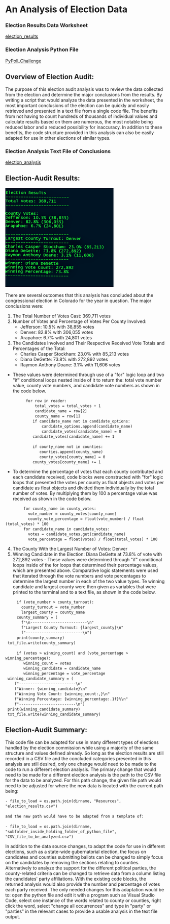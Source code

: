 # An Analysis of Election Data
### Election Results Data Worksheet
[election_results](Resources/election_results.csv)
### Election Analysis Python File
[PyPoll_Challenge](PyPoll_Challenge.py)


## **Overview of Election Audit**:
The purpose of this election audit analysis was to review the data collected from the election and determine the major conclusions from the results. By writing a script that would analyze the data presented in the worksheet, the most important conclusions of the election can be quickly and easily retrieved and presented in a text file from a single code file. The benefits from not having to count hundreds of thousands of individual values and calculate results based on them are numerous, the most notable being reduced labor and a reduced possibility for inaccuracy. In addition to these benefits, the code structure provided in this analysis can also be easily adapted for use in other elections of similar types.


### Election Analysis Text File of Conclusions
[election_analysis](analysis/election_analysis.txt)

## **Election-Audit Results**:
![Election_Analysis_Text_File](https://github.com/HelyxM/Election_Analysis/blob/7156fbd9997afcc3c4151b7a119c1d13f52eec5d/analysis/Election%20Analysis%20Text%20File.png)

There are several outcomes that this analysis has concluded about the congressional election in Colorado for the year in question. The major conclusions were:
1. The Total Number of Votes Cast: 369,711 votes
2. Number of Votes and Percentage of Votes Per County Involved: 
    - Jefferson: 10.5% with 38,855 votes
    - Denver: 82.8% with 306,055 votes
    - Arapahoe: 6.7% with 24,801 votes
3. The Candidates Involved and Their Respective Received Vote Totals and Percentages of the Total:
    - Charles Casper Stockham: 23.0% with 85,213 votes
    - Diana DeGette: 73.8% with 272,892 votes
    - Raymon Anthony Doane: 3.1% with 11,606 votes

- These values were determined through use of a "for" logic loop and two "if" conditional loops nested inside of it to return the: total vote number value, county vote numbers, and candidate vote numbers as shown in the code below.


``` 
         for row in reader:
             total_votes = total_votes + 1
             candidate_name = row[2]        
             county_name = row[1]
            if candidate_name not in candidate_options:
                candidate_options.append(candidate_name)
                candidate_votes[candidate_name] = 0
            candidate_votes[candidate_name] += 1

            if county_name not in counties:            
               counties.append(county_name)
               county_votes[county_name] = 0
            county_votes[county_name] += 1
``` 

- To determine the percentage of votes that each county contributed and each candidate received, code blocks were constructed with "for" logic loops that presented the votes per county as float objects and votes per candidate as float objects and divided them individually by the total number of votes. By multiplying them by 100 a percentage value was received as shown in the code below.

``` 
        for county_name in county_votes:
          vote_number = county_votes[county_name]
          county_vote_percentage = float(vote_number) / float (total_votes) * 100
        for candidate_name in candidate_votes:
          votes = candidate_votes.get(candidate_name)
          vote_percentage = float(votes) / float(total_votes) * 100
```

4. The County With the Largest Number of Votes: Denver
5. Winning Candidate in the Election: Diana DeGette at 73.8% of vote with 272,892 votes
        - These values were determined through "if" conditional loops inside of the for loops that determined their percentage values, which are presented above. Comparative logic statements were used that iterated through the vote numbers and vote percentages to determine the largest number in each of the two value types. Te winning candidate and largest county were then given as variables that were printed to the terminal and to a text file, as shown in the code below.

```
     if (vote_number > county_turnout):
       county_turnout = vote_number
       largest_county = county_name
     county_summary = (
       f"\n-------------------------\n"
       f"Largest County Turnout: {largest_county}\n"
       f"-------------------------\n")
     print(county_summary)
 txt_file.write(county_summary)

     if (votes > winning_count) and (vote_percentage > winning_percentage):
        winning_count = votes
        winning_candidate = candidate_name
        winning_percentage = vote_percentage
 winning_candidate_summary = (
    f"-------------------------\n"
    f"Winner: {winning_candidate}\n"
    f"Winning Vote Count: {winning_count:,}\n"
    f"Winning Percentage: {winning_percentage:.1f}%\n"
    f"-------------------------\n")
 print(winning_candidate_summary)
 txt_file.write(winning_candidate_summary)
```

## **Election-Audit Summary**:
This code file can be adapted for use in many different types of elections handled by the election commission while using a majority of the same structure and values defined already. So long as the election results are still recorded in a CSV file and the concluded categories presented in this analysis are still desired, only one change would need to be made to the code to run a different election analysis. The primary change that would need to be made for a different election analysis is the path to the CSV file for the data to be analyzed. For this path change, the given file path would need to be adjusted for where the new data is located with the current path being:

```
- file_to_load = os.path.join(dirname, "Resources", "election_results.csv")

and the new path would have to be adapted from a template of:

- file_to_load = os.path.join(dirname, "subfolder_inside_holding_folder_of_python_file", "CSV_file_to_be_analyzed.csv")
```

In addition to the data source changes, to adapt the code for use in different elections, such as a state-wide gubernatorial election, the focus on candidates and counties submitting ballots can be changed to simply focus on the candidates by removing the sections relating to counties. Alternatively to analyze the support for the different political parties, the county-related criteria can be changed to retrieve data from a column listing the candidates' party affiliations. With the existing code blocks, the returned analysis would also provide the number and percentage of votes each party received. The only needed changes for this adaptation would be to: open the python file and edit it with a program such as Visual Studio Code, select one instance of the words related to county or counties, right click the word, select "change all occurrences" and type in "party" or "parties" in the relevant cases to provide a usable analysis in the text file output.

  
